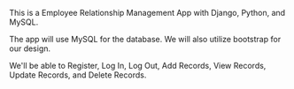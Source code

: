 This is a  Employee Relationship Management App with Django, Python, and MySQL.

The app will use MySQL for the database. We will also utilize bootstrap for our design.

We'll be able to Register, Log In, Log Out, 
  Add Records, 
  View Records, 
  Update Records, 
  and Delete Records. 
